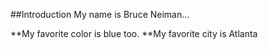 ##Introduction
My name is Bruce Neiman...

**My favorite color is blue too.
**My favorite city is Atlanta
